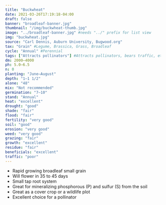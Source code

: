 ```yaml
---
title: "Buckwheat"
date: 2021-03-26T17:19:18-04:00
draft: false
banner: "broadleaf-banner.jpg"
thumbnail: "/img/buckwheat-thumb.jpg"
image: "../broadleaf-banner.jpg" #needs "../" prefix for list view
img: "buckwheat.jpg"
source: "Carl Dennis, Auburn University, Bugwood.org"
tax: "Grain" #Legume, Brassica, Grass, Broadleaf
cycle: "Annual" #Perennial
tags: ["Attracts pollinators"] #Attracts pollinators, bears traffic, etc
dm: 2000–4000
ph: 5.0–6.5
n: 0
planting: "June–August"
depth: "1–1 1/2"
alone: "48"
mix: "Not recommended"
germination: "7–10"
stand: "Annual"
heat: "excellent"
drought: "good"
shade: "fair"
flood: "fair"
fertility: "very good"
soil: "good"
erosion: "very good"
weed: "very good"
grazing: "fair"
growth: "excellent"
residue: "fair"
beneficials: "excellent"
traffic: "poor"
---
```


 - Rapid growing broadleaf small grain
 - Will flower in 35 to 45 days
 - Small tap root system
 - Great for mineralizing phosphorous (P) and sulfur (S) from the soil
 - Great as a cover crop or a wildlife plot
 - Excellent choice for a pollinator